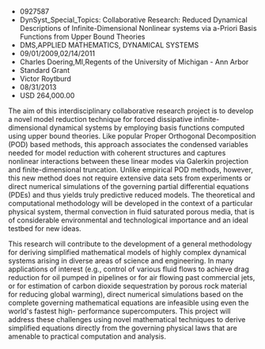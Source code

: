 
* 0927587
* DynSyst_Special_Topics: Collaborative Research: Reduced Dynamical Descriptions of Infinite-Dimensional Nonlinear systems via a-Priori Basis Functions from Upper Bound Theories
* DMS,APPLIED MATHEMATICS, DYNAMICAL SYSTEMS
* 09/01/2009,02/14/2011
* Charles Doering,MI,Regents of the University of Michigan - Ann Arbor
* Standard Grant
* Victor Roytburd
* 08/31/2013
* USD 264,000.00

The aim of this interdisciplinary collaborative research project is to develop a
novel model reduction technique for forced dissipative infinite-dimensional
dynamical systems by employing basis functions computed using upper bound
theories. Like popular Proper Orthogonal Decomposition (POD) based methods, this
approach associates the condensed variables needed for model reduction with
coherent structures and captures nonlinear interactions between these linear
modes via Galerkin projection and finite-dimensional truncation. Unlike
empirical POD methods, however, this new method does not require extensive data
sets from experiments or direct numerical simulations of the governing partial
differential equations (PDEs) and thus yields truly predictive reduced models.
The theoretical and computational methodology will be developed in the context
of a particular physical system, thermal convection in fluid saturated porous
media, that is of considerable environmental and technological importance and an
ideal testbed for new ideas.

This research will contribute to the development of a general methodology for
deriving simplified mathematical models of highly complex dynamical systems
arising in diverse areas of science and engineering. In many applications of
interest (e.g., control of various fluid flows to achieve drag reduction for oil
pumped in pipelines or for air flowing past commercial jets, or for estimation
of carbon dioxide sequestration by porous rock material for reducing global
warming), direct numerical simulations based on the complete governing
mathematical equations are infeasible using even the world's fastest high-
performance supercomputers. This project will address these challenges using
novel mathematical techniques to derive simplified equations directly from the
governing physical laws that are amenable to practical computation and analysis.
